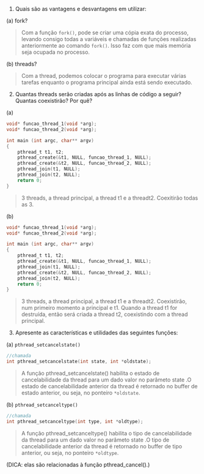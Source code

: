 1. Quais são as vantagens e desvantagens em utilizar:

(a) fork?

> Com a função `fork()`, pode se criar uma cópia exata do processo, levando consigo todas a variáveis e chamadas de funções realizadas anteriormente ao comando `fork()`. Isso faz com que mais memória seja ocupada no processo.

(b) threads?

> Com a thread, podemos colocar o programa para executar várias tarefas enquanto o programa principal ainda está sendo executado.

2. Quantas threads serão criadas após as linhas de código a seguir? Quantas coexistirão? Por quê?

(a)

```C
void* funcao_thread_1(void *arg);
void* funcao_thread_2(void *arg);

int main (int argc, char** argv)
{
	pthread_t t1, t2;
	pthread_create(&t1, NULL, funcao_thread_1, NULL);
	pthread_create(&t2, NULL, funcao_thread_2, NULL);
	pthread_join(t1, NULL);
	pthread_join(t2, NULL);
	return 0;
}
```

> 3 threads, a thread principal, a thread t1 e a threadt2. Coexitirão todas as 3. 

(b)
```C
void* funcao_thread_1(void *arg);
void* funcao_thread_2(void *arg);

int main (int argc, char** argv)
{
	pthread_t t1, t2;
	pthread_create(&t1, NULL, funcao_thread_1, NULL);
	pthread_join(t1, NULL);
	pthread_create(&t2, NULL, funcao_thread_2, NULL);
	pthread_join(t2, NULL);
	return 0;
}
```

> 3 threads, a thread principal, a thread t1 e a threadt2. Coexistirão, num primeiro momento a principal e t1. Quando a thread t1 for destruída, então será criada a thread t2, coexistindo com a thread principal. 

3. Apresente as características e utilidades das seguintes funções:

(a) `pthread_setcancelstate()`

```C
//chamada
int pthread_setcancelstate(int state, int *oldstate);
```

> A função pthread_setcancelstate() habilita o estado de cancelabilidade da thread para um dado valor no parâmeto state .O estado de cancelabilidade anterior da thread é retornado no buffer de estado anterior, ou seja, no ponteiro `*oldstate`. 

(b) `pthread_setcanceltype()`

```C
//chamada
int pthread_setcanceltype(int type, int *oldtype);
```

> A função pthread_setcanceltype() habilita o tipo de cancelabilidade da thread para um dado valor no parâmeto state .O tipo de cancelabilidade anterior da thread é retornado no buffer de tipo anterior, ou seja, no ponteiro `*oldtype`.

(DICA: elas são relacionadas à função pthread_cancel().)
